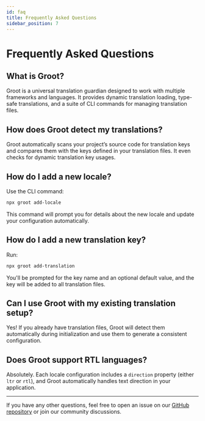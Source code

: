 ```yaml
---
id: faq
title: Frequently Asked Questions
sidebar_position: 7
---
```


# Frequently Asked Questions

## What is Groot?

Groot is a universal translation guardian designed to work with multiple frameworks and languages. It provides dynamic translation loading, type-safe translations, and a suite of CLI commands for managing translation files.

## How does Groot detect my translations?

Groot automatically scans your project’s source code for translation keys and compares them with the keys defined in your translation files. It even checks for dynamic translation key usages.

## How do I add a new locale?

Use the CLI command:

```bash
npx groot add-locale
```

This command will prompt you for details about the new locale and update your configuration automatically.

## How do I add a new translation key?

Run:

```bash
npx groot add-translation
```

You'll be prompted for the key name and an optional default value, and the key will be added to all translation files.

## Can I use Groot with my existing translation setup?

Yes! If you already have translation files, Groot will detect them automatically during initialization and use them to generate a consistent configuration.

## Does Groot support RTL languages?

Absolutely. Each locale configuration includes a `direction` property (either `ltr` or `rtl`), and Groot automatically handles text direction in your application.

---

If you have any other questions, feel free to open an issue on our [GitHub repository](https://github.com/snapp/groot) or join our community discussions.
